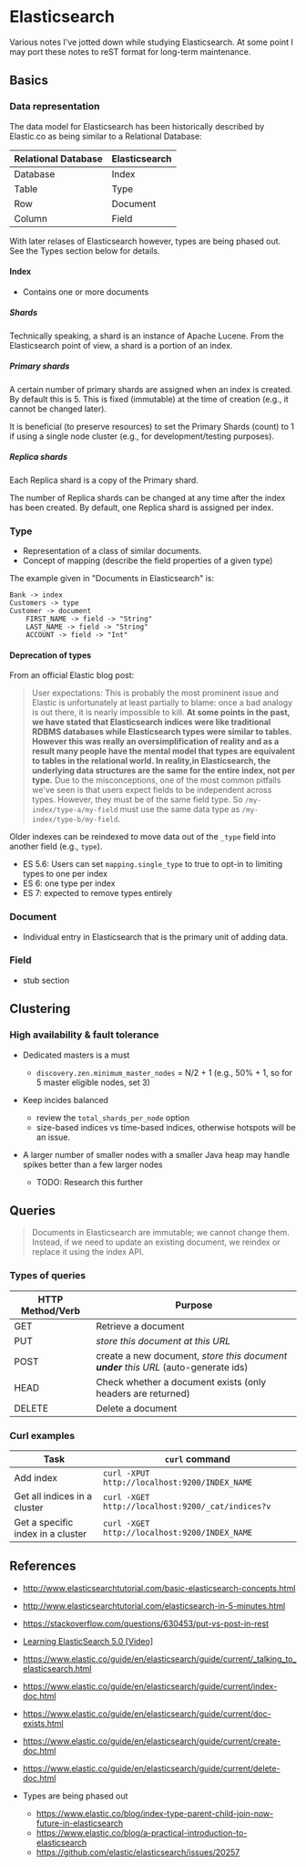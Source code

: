# Elasticsearch

Various notes I've jotted down while studying Elasticsearch. At some point I
may port these notes to reST format for long-term maintenance.

## Basics

### Data representation

The data model for Elasticsearch has been historically described by Elastic.co
as being similar to a Relational Database:

Relational Database | Elasticsearch
------------------- | -------------
Database | Index
Table | Type
Row | Document
Column | Field

With later relases of Elasticsearch however, types are being phased out. See
the Types section below for details.


#### Index

- Contains one or more documents

##### Shards

Technically speaking, a shard is an instance of Apache Lucene. From the
Elasticsearch point of view, a shard is a portion of an index.

##### Primary shards

A certain number of primary shards are assigned when an index is created. By
default this is 5. This is fixed (immutable) at the time of creation (e.g.,
it cannot be changed later).

It is beneficial (to preserve resources) to set the Primary Shards
(count) to 1 if using a single node cluster (e.g., for development/testing
purposes).

##### Replica shards

Each Replica shard is a copy of the Primary shard.

The number of Replica shards can be changed at any time after the index
has been created. By default, one Replica shard is assigned per index.

### Type

- Representation of a class of similar documents.
- Concept of mapping (describe the field properties of a given type)

The example given in "Documents in Elasticsearch" is:

```
Bank -> index
Customers -> type
Customer -> document
    FIRST_NAME -> field -> "String"
    LAST_NAME -> field -> "String"
    ACCOUNT -> field -> "Int"
```

#### Deprecation of types

From an official Elastic blog post:

> User expectations: This is probably the most prominent issue and Elastic is
> unfortunately at least partially to blame: once a bad analogy is out there,
> it is nearly impossible to kill.  **At some points in the past, we have stated
> that Elasticsearch indices were like traditional RDBMS databases while
> Elasticsearch types were similar to tables.  However this was really an
> oversimplification of reality and as a result many people have the mental
> model that types are equivalent to tables in the relational world.  In
> reality,in Elasticsearch, the underlying data structures are the same for
> the entire index, not per type.**  Due to the misconceptions, one of the most
> common pitfalls we've seen is that users expect fields to be independent
> across types. However, they must be of the same field type. So
> `/my-index/type-a/my-field` must use the same data type as
> `/my-index/type-b/my-field`.

Older indexes can be reindexed to move data out of the `_type` field into
another field (e.g., `type`).

- ES 5.6: Users can set `mapping.single_type` to true to opt-in to limiting types
 to one per index
- ES 6: one type per index
- ES 7: expected to remove types entirely

### Document

- Individual entry in Elasticsearch that is the primary unit of adding data.

### Field

- stub section

## Clustering

### High availability & fault tolerance

- Dedicated masters is a must
    - `discovery.zen.minimum_master_nodes` = N/2 + 1
       (e.g., 50% + 1, so for 5 master eligible nodes, set 3)

- Keep incides balanced
    - review the `total_shards_per_node` option
    - size-based indices vs time-based indices, otherwise hotspots
      will be an issue.
      
- A larger number of smaller nodes with a smaller Java heap may handle
  spikes better than a few larger nodes
    - TODO: Research this further

## Queries

> Documents in Elasticsearch are immutable; we cannot change them. Instead, if
> we need to update an existing document, we reindex or replace it using the
> index API.

### Types of queries

HTTP Method/Verb | Purpose
--------- | -------
GET | Retrieve a document
PUT | *store this document at this URL*
POST | create a new document, *store this document **under** this URL* (auto-generate ids)
HEAD | Check whether a document exists (only headers are returned)
DELETE | Delete a document


### Curl examples

Task | `curl` command
------------ | -------------
Add index | `curl -XPUT http://localhost:9200/INDEX_NAME`
Get all indices in a cluster | `curl -XGET http://localhost:9200/_cat/indices?v`
Get a specific index in a cluster | `curl -XGET http://localhost:9200/INDEX_NAME`


## References

- http://www.elasticsearchtutorial.com/basic-elasticsearch-concepts.html
- http://www.elasticsearchtutorial.com/elasticsearch-in-5-minutes.html

- https://stackoverflow.com/questions/630453/put-vs-post-in-rest

- [Learning ElasticSearch 5.0 [Video]](https://www.packtpub.com/big-data-and-business-intelligence/learning-elasticsearch-50-video)

- https://www.elastic.co/guide/en/elasticsearch/guide/current/_talking_to_elasticsearch.html
- https://www.elastic.co/guide/en/elasticsearch/guide/current/index-doc.html
- https://www.elastic.co/guide/en/elasticsearch/guide/current/doc-exists.html
- https://www.elastic.co/guide/en/elasticsearch/guide/current/create-doc.html
- https://www.elastic.co/guide/en/elasticsearch/guide/current/delete-doc.html

- Types are being phased out
    - https://www.elastic.co/blog/index-type-parent-child-join-now-future-in-elasticsearch
    - https://www.elastic.co/blog/a-practical-introduction-to-elasticsearch
    - https://github.com/elastic/elasticsearch/issues/20257
